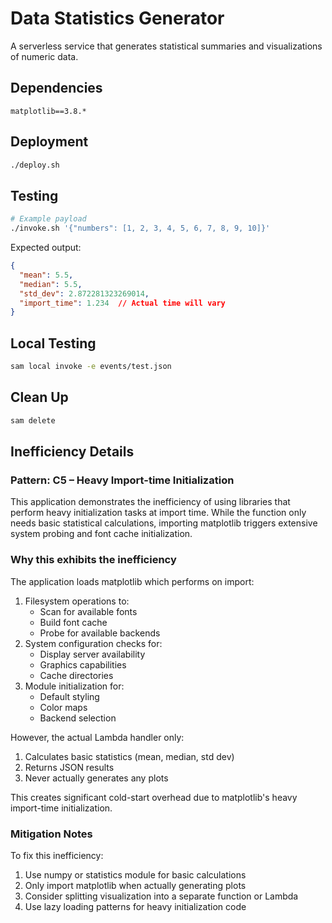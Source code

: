 # Data Statistics Generator

A serverless service that generates statistical summaries and visualizations of numeric data.

## Dependencies

```
matplotlib==3.8.*
```

## Deployment

```bash
./deploy.sh
```

## Testing

```bash
# Example payload
./invoke.sh '{"numbers": [1, 2, 3, 4, 5, 6, 7, 8, 9, 10]}'
```

Expected output:
```json
{
  "mean": 5.5,
  "median": 5.5,
  "std_dev": 2.872281323269014,
  "import_time": 1.234  // Actual time will vary
}
```

## Local Testing

```bash
sam local invoke -e events/test.json
```

## Clean Up

```bash
sam delete
```

## Inefficiency Details

### Pattern: C5 – Heavy Import-time Initialization

This application demonstrates the inefficiency of using libraries that perform heavy initialization tasks at import time. While the function only needs basic statistical calculations, importing matplotlib triggers extensive system probing and font cache initialization.

### Why this exhibits the inefficiency

The application loads matplotlib which performs on import:
1. Filesystem operations to:
   - Scan for available fonts
   - Build font cache
   - Probe for available backends
2. System configuration checks for:
   - Display server availability
   - Graphics capabilities
   - Cache directories
3. Module initialization for:
   - Default styling
   - Color maps
   - Backend selection

However, the actual Lambda handler only:
1. Calculates basic statistics (mean, median, std dev)
2. Returns JSON results
3. Never actually generates any plots

This creates significant cold-start overhead due to matplotlib's heavy import-time initialization.

### Mitigation Notes

To fix this inefficiency:
1. Use numpy or statistics module for basic calculations
2. Only import matplotlib when actually generating plots
3. Consider splitting visualization into a separate function or Lambda
4. Use lazy loading patterns for heavy initialization code